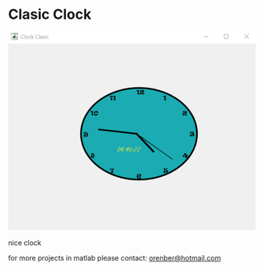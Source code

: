 # Clasic Clock

![myClock](myClock.gif)


nice clock 

for more projects in matlab  please contact:
orenber@hotmail.com 
